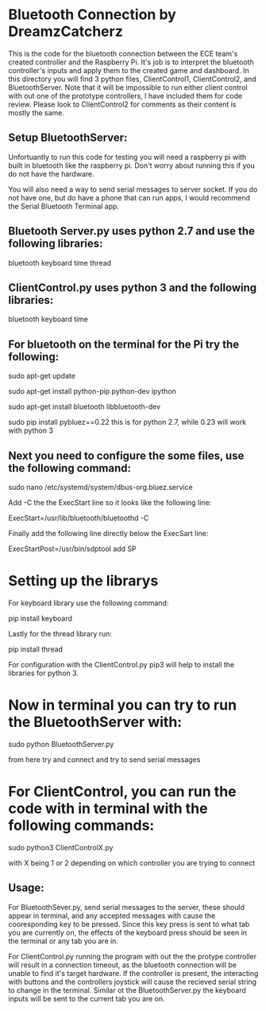 Bluetooth Connection by DreamzCatcherz
=====
This is the code for the bluetooth connection between the ECE team's created controller and the Raspberry Pi.
It's job is to interpret the bluetooth controller's inputs and apply them to the created game and dashboard.
In this directory you will find 3 python files, ClientControl1, ClientControl2, and BluetoothServer. Note that
it will be impossible to run either client control with out one of the prototype controllers, I have included
them for code review. Please look to ClientControl2 for comments as their content is mostly the same. 


## Setup BluetoothServer:

Unfortuantly to run this code for testing you will need a raspberry pi with built in bluetooth like the 
raspberry pi. Don't worry about running this if you do not have the hardware.

You will also need a way to send serial messages to server socket. If you do not have one, but do have a 
phone that can run apps, I would recommend the Serial Bluetooth Terminal app. 


## Bluetooth Server.py uses python 2.7 and use the following libraries:

bluetooth
keyboard 
time
thread

## ClientControl.py uses python 3 and the following libraries:

bluetooth
keyboard 
time

## For bluetooth on the terminal for the Pi try the following:

sudo apt-get update

sudo apt-get install python-pip python-dev ipython

sudo apt-get install bluetooth libbluetooth-dev

sudo pip install pybluez==0.22 this is for python 2.7, while 0.23 will work with python 3

## Next you need to configure the some files, use the following command:

sudo nano /etc/systemd/system/dbus-org.bluez.service

Add -C the the ExecStart line so it looks like the following line:


ExecStart=/usr/lib/bluetooth/bluetoothd -C

Finally add the following line directly below the ExecSart line:


ExecStartPost=/usr/bin/sdptool add SP

# Setting up the librarys 
For keyboard library use the following command:


pip install keyboard


Lastly for the thread library run:


pip install thread

For configuration with the ClientControl.py pip3 will help to install the libraries for python 3. 

# Now in terminal you can try to run the BluetoothServer with:

sudo python BluetoothServer.py

from here try and connect and try to send serial messages

# For ClientControl, you can run the code with in terminal with the following commands:

sudo python3 ClientControlX.py

with X being 1 or 2 depending on which controller you are trying to connect


## Usage:

For BluetoothSever.py, send serial messages to the server, these should appear in terminal,
and any accepted messages with cause the cooresponding key to be pressed. Since this key press is sent to 
what tab you are currently on, the effects of the keyboard press should be seen in the terminal or any tab you are in.

For ClientControl.py running the program with out the the protype controller will result in a connection timeout,
as the bluetooth connection will be unable to find it's target hardware. If the controller is present, the interacting with buttons
and the controllers joystick will cause the recieved serial string to change in the terminal. Similar ot the BluetoothServer.py the 
keyboard inputs will be sent to the current tab you are on. 




  
